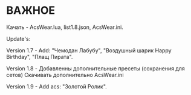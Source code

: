# ВАЖНОЕ
Качать - AcsWear.lua, list1.8.json, AcsWear.ini.


Update's:


Version 1.7 - Add: "Чемодан Лабубу", "Воздушный шарик Happy Birthday", "Плащ Пирата".


Version 1.8 - Добавленны дополнительные пресеты (сохранения для сетов) Скачивать дополнительно AcsWear.ini


Version 1.9 - Add acs: "Золотой Ролик".
